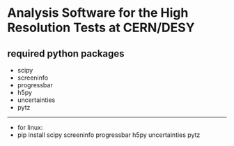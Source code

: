 # Analysis Software for the High Resolution Tests at CERN/DESY

## required python packages
- scipy
- screeninfo
- progressbar
- h5py
- uncertainties
- pytz
---
- for linux:
- pip install scipy screeninfo progressbar h5py uncertainties pytz